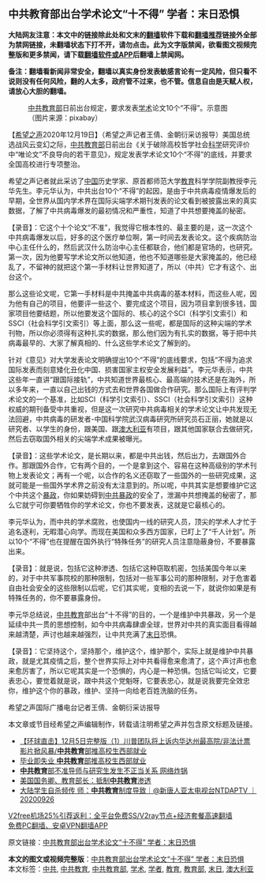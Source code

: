  <h2>中共教育部出台学术论文“十不得” 学者：末日恐惧</h2> <p class="notice"><b>大陆网友注意：本文中的链接除此处和文末的<a href="https://github.com/bannedbook/fanqiang" >翻墙</a>软件下载和<a href="https://github.com/killgcd/justmysocks/blob/master/README.md">翻墙推荐</a>链接外全部为禁网链接，未翻墙状态下打不开，请勿点击。此为文字版禁闻，欲看图文视频完整版和更多禁闻，请下载<a href="https://github.com/bannedbook/fanqiang">翻墙软件或APP</a>后翻墙上禁闻网。</p><p>备注：翻墙看新闻非常安全，翻墙以真实身份发表敏感言论有一定风险，但只看不说则没有任何风险，翻的人太多，政府管不过来，也不管。信息自由是天赋人权，请放心大胆的翻墙。</b></p>  <div class="entry"> <figure><figcaption><a href="https://www.bannedbook.org/bnews/tag/%e4%b8%ad%e5%85%b1/" class="st_tag internal_tag" rel="tag" title="标签 中共 下的日志">中共</a><a href="https://www.bannedbook.org/bnews/tag/%E6%95%99%E8%82%B2%E9%83%A8/" class="st_tag internal_tag" rel="tag" title="标签 教育部 下的日志">教育部</a>日前出台规定，要求发表<a href="https://www.bannedbook.org/bnews/tag/%E5%AD%A6%E6%9C%AF/" class="st_tag internal_tag" rel="tag" title="标签 学术 下的日志">学术</a>论文10个“不得”。示意图（图片来源：pixabay）</figcaption></figure> <p>【<span class='wp_keywordlink_affiliate'><a href="https://www.soundofhope.org" title="希望之声" target="_blank">希望之声</a></span>2020年12月19日】（希望之声记者王倩、金朝衍采访报导）美国总统选战风云变幻之际，<a href="https://www.bannedbook.org/bnews/tag/%E4%B8%AD%E5%85%B1%E6%95%99%E8%82%B2%E9%83%A8/" class="st_tag internal_tag" rel="tag" title="标签 中共教育部 下的日志">中共教育部</a>日前出台《关于破除高校哲学社会<span class='wp_keywordlink'><a href="https://www.bannedbook.org/forum11/topic309.html" title="禁片：“科学”的棍子" target="_blank">科学</a></span>研究评价中“唯论文”不良导向的若干意见》，规定发表学术论文10个“不得”的底线，并要求全国高校进行专项整治。</p> <p>希望之声记者就此采访了<span class='wp_keywordlink_affiliate'><a href="https://www.bannedbook.org/" title="中国" target="_blank">中国</a></span>历史学家、原首都师范大学<a href="https://www.bannedbook.org/bnews/tag/%e6%95%99%e8%82%b2/" class="st_tag internal_tag" rel="tag" title="标签 教育 下的日志">教育</a>科学学院副教授李元华先生。李元华认为，中共出台10个“不得”的起因，是由于中共病毒疫情爆发后的早期，全世界从国内学术界在国际尖端学术期刊发表的论文看到被披露出来的真实数据，了解了中共病毒爆发的最初情况和严重性，知道了中共想要掩盖的秘密。</p> <p>【录音】：它这个十个论文“不准”，我觉得它根本性的、最主要的是，这一次这个中共病毒爆发以后，好多的这个医疗单位啊，第一时间去发表论文。这个疾病防治中心主任什么的，然后武汉什么防治中心主任都联合，他们都是官场的，也研究。第一次，因为他要写学术论文所以他知道，他也不知道哪些是大家掩盖的，他已经乱了，不留神的就把这个第一手材料让世界知道了，所以（中共）它才有这个、出台这个。</p>  <p>那么这些论文呢，它第一手材料是中共掩盖中共病毒的基本材料，而这些人呢，因为他有自己的项目，他要评一些这个、要完成这个项目，因为项目拿到很多钱，国家项目他要结题，所以他要发这个国际的、核心的这个SCI（科学引文索引）和SSCI（社会科学引文索引）等上面，那么这一些呢，都是国际的这种尖端的学术刊物，所以你必须得有这种扎实的数据，那么他们因为有扎实的数据，等于把中共病毒最早的、大家了解真相的、什么这些学术论文了解到的。</p> <p>针对《意见》对大学发表论文明确提出10个“不得”的底线要求，包括“不得为追求国际发表而刻意矮化丑化中国、损害国家主权安全发展利益”。李元华表示，中共这些年一直讲“跟国际接轨”，中共知道世界最核心、最高端的技术还是在海外，所以多年来，一直以自己出钱的方式去和世界各国做合作研究。那么国际上有评判学术论文的一个基准，比如SCI（科学引文索引）、SSCI（社会科学引文索引）这种权威的期刊备受中共重视，但是这一次研究中共病毒相关的学术论文让中共发现无法回避，中共病毒的研发者-中国科学院武汉病毒研究所研究员石正丽，她就是以研究者、以学生的身份，跟美国、跟<a href="https://www.bannedbook.org/bnews/tag/%e6%be%b3%e5%a4%a7%e5%88%a9%e4%ba%9a/" class="st_tag internal_tag" rel="tag" title="标签 澳大利亚 下的日志">澳大利亚</a>有项目，跟其他国家联合去做研究，然后去窃取国外相关的尖端学术成果被曝光。</p> <p>【录音】：这些学术论文，是长期以来，都是中共出钱，然后出力，去跟国外合作。那跟国外合作，它有两个目的，一个是拿到这个、容易在这种高级别的学术刊物上发表论文；再有一个呢，以合作的名义还窃取了一些国外的一些研究成果，这就可能是一些国外学术界之前没有太注意到的。所以呢，中共其实是想要维护它这个中共这个<span class='wp_keywordlink'><a href="https://www.bannedbook.org/forum11/topic276.html" title="禁片：评中国共产党的暴政" target="_blank">暴政</a></span>，你如果妨碍到<span class='wp_keywordlink'><a href="https://www.bannedbook.org/forum11/topic276.html" title="禁片：评中国共产党的暴政" target="_blank">中共暴政</a></span>的安全了，泄漏中共想掩盖的秘密了，那么它就宁可你要牺牲你的学术论文，你也不要发表，这就是它最核心的。</p>  <p>李元华认为，而中共的学术腐败，也使国内一线的研究人员，顶尖的学术人才忙于追名逐利，无暇潜心向学。而现在美国和众多西方国家，已盯上了“千人计划”。所以10个“不得”也在提醒在国外执行“特殊任务”的研究人员注意隐蔽身份，不要暴露出来。</p> <p>【录音】：就是说，包括它这种渗透、包括它这种窃取机密，包括美国今年以来的，对于中共军事院校的那种限制，包括对一些军事公司的那种限制，对于危害着自由社会安全的这些限制以后呢，它们其实呢，变相的去说一下，就说你如果是有特殊任务的，你不要暴露身份。</p> <p>李元华总结说，<a href="https://www.bannedbook.org/bnews/tag/%E4%B8%AD%E5%85%B1%E6%95%99%E8%82%B2/" class="st_tag internal_tag" rel="tag" title="标签 中共教育 下的日志">中共教育</a>部出台“十不得”的目的，一个是维护中共暴政，另一个是延续中共一贯的思想控制，如今中共病毒肆虐全球，世界对中共的真实面目看得越来越清楚，声讨也越来越强烈，让中共充满了<a href="https://www.bannedbook.org/bnews/tag/%E6%9C%AB%E6%97%A5/" class="st_tag internal_tag" rel="tag" title="标签 末日 下的日志">末日</a>恐惧。</p>  <p>【录音】：它坚持这个，坚持那个，维护这个，维护那个，实际上就是维护中共暴政，就是尤其疫情之后，整个世界实际上对中共看得愈来愈清了，这个声讨声也愈来愈厉害了，所以它呢其实是一个恐惧的，内心是一种恐惧。包括它叫论文，它要表忠心，要觉着就是说，跟中共这个党魁呀，它要表忠心，就是说我要完全效忠你，维护这个你的暴政，维护、坚持一向给老百姓洗脑的任务。</p> <p>希望之声国际广播电台记者王倩、金朝衍采访报导</p> <p>本文章或节目经希望之声编辑制作，转载请注明希望之声并包含原文标题及链接。</p>  <ul class='op-related-articles' title='相关阅读'> <li><a href='https://www.bannedbook.org/bnews/bannedvideo/20201206/1442787.html' target='_blank'>【环球直击】12月5日完整版（1）川普团队将上诉内华达州最高院/非法计票影片掀风暴/<b>中共教育</b>部推高校生西部就业</a></li> <li><a href='https://www.bannedbook.org/bnews/bannedvideo/20201206/1442754.html' target='_blank'>毕业即失业 <b>中共教育</b>部推高校生西部就业</a></li> <li><a href='https://www.bannedbook.org/bnews/comments/20201112/1429841.html' target='_blank'><b>中共教育</b>部不准导师与研究生发生不正当关系 网络炸锅</a></li> <li><a href='https://www.bannedbook.org/bnews/bannedvideo/20201016/1414535.html' target='_blank'>美国国务卿、教育部长：抵制<b>中共教育</b>渗透</a></li> <li><a href='https://www.bannedbook.org/bnews/bannedvideo/20200926/1403445.html' target='_blank'>大陆学生自杀频传 师：<b>中共教育</b>制度导致｜@新唐人亚太电视台NTDAPTV ｜20200926</a></li> </ul> <p class="texttj"> <a href="https://www.bannedbook.org/forum23/topic22702.html" target="_blank">V2free机场25%引荐返利：全平台免费SS/V2ray节点+经济套餐高速翻墙</a><br/> <a href="https://github.com/bannedbook/fanqiang/wiki/%E7%A6%81%E9%97%BB%E7%BD%91%E5%AE%89%E5%8D%93%E7%BF%BB%E5%A2%99%E6%96%B0%E9%97%BBAPP" target="_blank">免费PC翻墙、安卓VPN翻墙APP</a></p><p>原文链接：<a class="src_link"  href="https://www.soundofhope.org/post/455263" target="_blank">中共教育部出台学术论文“十不得” 学者：末日恐惧</a></p><a name='sharetosocial'></a>       <div><b>本文的图文或视频完整版</b>：<a href='https://www.bannedbook.org/bnews/comments/20201219/1451151.html'>中共教育部出台学术论文“十不得” 学者：末日恐惧</a></div>  </div><!--END ENTRY--> <div class="postfooter"> <div>本文标签：<a href="https://www.bannedbook.org/bnews/tag/%e4%b8%ad%e5%85%b1/" rel="tag">中共</a>, <a href="https://www.bannedbook.org/bnews/tag/%E4%B8%AD%E5%85%B1%E6%95%99%E8%82%B2/" rel="tag">中共教育</a>, <a href="https://www.bannedbook.org/bnews/tag/%E4%B8%AD%E5%85%B1%E6%95%99%E8%82%B2%E9%83%A8/" rel="tag">中共教育部</a>, <a href="https://www.bannedbook.org/bnews/tag/%E5%AD%A6%E6%9C%AF/" rel="tag">学术</a>, <a href="https://www.bannedbook.org/bnews/tag/%e5%ad%a6%e8%80%85/" rel="tag">学者</a>, <a href="https://www.bannedbook.org/bnews/tag/%e6%95%99%e8%82%b2/" rel="tag">教育</a>, <a href="https://www.bannedbook.org/bnews/tag/%E6%95%99%E8%82%B2%E9%83%A8/" rel="tag">教育部</a>, <a href="https://www.bannedbook.org/bnews/tag/%E6%9C%AB%E6%97%A5/" rel="tag">末日</a>, <a href="https://www.bannedbook.org/bnews/tag/%e6%be%b3%e5%a4%a7%e5%88%a9%e4%ba%9a/" rel="tag">澳大利亚</a></div>  </div><!--END POSTFOOTER--> 